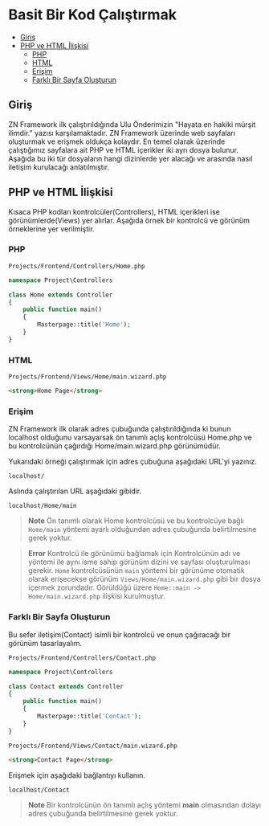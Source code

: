 # Basit Bir Kod Çalıştırmak

- [Giriş](#giris)
- [PHP ve HTML İlişkisi](#php-ve-html-iliskisi)
    - [PHP](#php-ve-html-iliskisi-php)
    - [HTML](#php-ve-html-iliskisi-html)
    - [Erişim](#php-ve-html-iliskisi-erisim)
    - [Farklı Bir Sayfa Oluşturun](#php-ve-html-iliskisi-farkli-bir-sayfa-olusturun)


## Giriş <a name="giris"></a>

ZN Framework ilk çalıştırıldığında Ulu Önderimizin "Hayata en hakiki mürşit ilimdir." yazısı karşılamaktadır. ZN Framework üzerinde web sayfaları oluşturmak ve erişmek oldukça kolaydır. En temel olarak üzerinde çalıştığımız sayfalara ait PHP ve HTML içerikler iki ayrı dosya bulunur. Aşağıda bu iki tür dosyaların hangi dizinlerde yer alacağı ve arasında nasıl iletişim kurulacağı anlatılmıştır.


## PHP ve HTML İlişkisi <a name="php-ve-html-iliskisi"></a>

Kısaca PHP kodları kontrolcüler(Controllers), HTML içerikleri ise görünümlerde(Views) yer alırlar. Aşağıda örnek bir kontrolcü ve görünüm örneklerine yer verilmiştir.

### PHP <a name="php-ve-html-iliskisi-php"></a>

```shell
Projects/Frontend/Controllers/Home.php
```

```php
namespace Project\Controllers

class Home extends Controller
{
    public function main()
    {
        Masterpage::title('Home');
    }
}
```

### HTML <a name="php-ve-html-iliskisi-html"></a>

```shell
Projects/Frontend/Views/Home/main.wizard.php
```

```html
<strong>Home Page</strong>
```
 
### Erişim <a name="php-ve-html-iliskisi-erisim"></a>

ZN Framework ilk olarak adres çubuğunda çalıştırıldığında ki bunun localhost olduğunu varsayarsak ön tanımlı açlış kontrolcüsü Home.php ve bu kontrolcünün çağırdığı Home/main.wizard.php görünümüdür. 

Yukarıdaki örneği çalıştırmak için adres çubuğuna aşağıdaki URL'yi yazınız.

```shell
localhost/
```

Aslında çalıştırılan URL aşağıdaki gibidir.

```shell
localhost/Home/main
```

> **Note**
> Ön tanımlı olarak Home kontrolcüsü ve bu kontrolcüye bağlı `Home/main` yöntemi ayarlı olduğundan adres çubuğunda belirtilmesine gerek yoktur.

> **Error**
> Kontrolcü ile görünümü bağlamak için Kontrolcünün adı ve yöntemi ile aynı isme sahip görünüm dizini ve sayfası oluşturulması gerekir. 
> `Home` kontrolcüsünün `main` yöntemi bir görünüme otomatik olarak erişecekse görünüm `Views/Home/main.wizard.php` gibi bir dosya içermek zorundadır.
> Görüldüğü üzere `Home::main -> Home/main.wizard.php` ilişkisi kurulmuştur.

### Farklı Bir Sayfa Oluşturun <a name="php-ve-html-iliskisi-farkli-bir-sayfa-olusturun"></a>

Bu sefer iletişim(Contact) isimli bir kontrolcü ve onun çağıracağı bir görünüm tasarlayalım.

```shell
Projects/Frontend/Controllers/Contact.php
```

```php
namespace Project\Controllers

class Contact extends Controller
{
    public function main()
    {
        Masterpage::title('Contact');
    }
}
```

```shell
Projects/Frontend/Views/Contact/main.wizard.php
```

```html
<strong>Contact Page</strong>
```

Erişmek için aşağıdaki bağlantıyı kullanın.

```shell
localhost/Contact
```

> **Note**
> Bir kontrolcünün ön tanımlı açlış yöntemi <b>main</b> olmasından dolayı adres çubuğunda belirtilmesine gerek yoktur.

